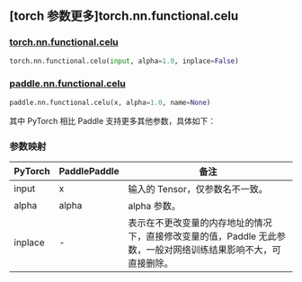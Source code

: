## [torch 参数更多]torch.nn.functional.celu

### [torch.nn.functional.celu](https://pytorch.org/docs/stable/generated/torch.nn.functional.celu.html#torch.nn.functional.celu)

```python
torch.nn.functional.celu(input, alpha=1.0, inplace=False)
```

### [paddle.nn.functional.celu](https://www.paddlepaddle.org.cn/documentation/docs/zh/api/paddle/nn/functional/celu_cn.html)

```python
paddle.nn.functional.celu(x, alpha=1.0, name=None)
```

其中 PyTorch 相比 Paddle 支持更多其他参数，具体如下：

### 参数映射

| PyTorch | PaddlePaddle | 备注                                                                                                            |
| ------- | ------------ | --------------------------------------------------------------------------------------------------------------- |
| input   | x            | 输入的 Tensor，仅参数名不一致。                                                                                 |
| alpha   | alpha        | alpha 参数。                                                                                                    |
| inplace | -            | 表示在不更改变量的内存地址的情况下，直接修改变量的值，Paddle 无此参数，一般对网络训练结果影响不大，可直接删除。 |
